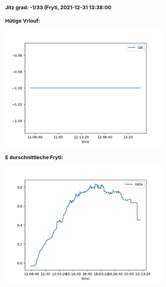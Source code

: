 ### Jitz grad: -1/33 (Fryti, 2021-12-31 13:38:00

### Hütige Vrlouf:
![Graph](Today.png)

### E durschnittleche Fryti:
![Graph](Fryti.png)